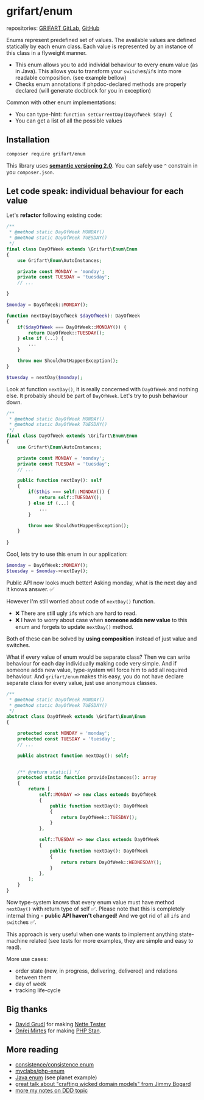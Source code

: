 # grifart/enum

repositories: [GRIFART GitLab](https://gitlab.grifart.cz/jkuchar1/grifart-enum), [GitHub](https://github.com/grifart/enum)

Enums represent predefined set of values. The available values are defined statically by each enum class. Each value is represented by an instance of this class in a flyweight manner.

- This enum allows you to add individal behaviour to every enum value (as in Java). This allows you to transform your `switch`es/`if`s into more readable composition. (see example bellow)
- Checks enum annotations if phpdoc-declared methods are properly declared (will generate docblock for you in exception)

Common with other enum implementations:

- You can type-hint: `function setCurrentDay(DayOfWeek $day) {`
- You can get a list of all the possible values

## Installation

```bash
composer require grifart/enum
```

This library uses [**semantic versioning 2.0**](https://semver.org/spec/v2.0.0.html).
You can safely use `^` constrain in you `composer.json`.

## Let code speak: individual behaviour for each value

Let's **refactor** following existing code:

```php
/**
 * @method static DayOfWeek MONDAY()
 * @method static DayOfWeek TUESDAY()
 */
final class DayOfWeek extends \Grifart\Enum\Enum
{
    use Grifart\Enum\AutoInstances;

    private const MONDAY = 'monday';
    private const TUESDAY = 'tuesday';
    // ...

}

$monday = DayOfWeek::MONDAY();

function nextDay(DayOfWeek $dayOfWeek): DayOfWeek
{
    if($dayOfWeek === DayOfWeek::MONDAY()) {
        return DayOfWeek::TUESDAY();
    } else if (...) {
        ...
    }

    throw new ShouldNotHappenException();
}

$tuesday = nextDay($monday);
```

Look at function `nextDay()`, it is really concerned with `DayOfWeek` and nothing else. It probably should be part of `DayOfWeek`. Let's try to push behaviour down.

```php
/**
 * @method static DayOfWeek MONDAY()
 * @method static DayOfWeek TUESDAY()
 */
final class DayOfWeek extends \Grifart\Enum\Enum
{
    use Grifart\Enum\AutoInstances;

    private const MONDAY = 'monday';
    private const TUESDAY = 'tuesday';
    // ...

    public function nextDay(): self
    {
        if($this === self::MONDAY()) {
            return self::TUESDAY();
        } else if (...) {
            ...
        }

        throw new ShouldNotHappenException();
    }
    
}
```

Cool, lets try to use this enum in our application:

```php
$monday = DayOfWeek::MONDAY();
$tuesday = $monday->nextDay();
```

Public API now looks much better! Asking monday, what is the next day and it knows answer. ✅

However I'm still worried about code of `nextDay()` function.

- ❌ There are still ugly `if`s which are hard to read.
- ❌ I have to worry about case when **someone adds new value** to this enum and forgets to update `nextDay()` method.

Both of these can be solved by **using composition** instead of just value and switches.

What if every value of enum would be separate class? Then we can write behaviour for each day individually making code very simple. And if someone adds new value, type-system will force him to add all required behaviour. And `grifart/enum` makes this easy, you do not have declare separate class for every value, just use anonymous classes.

```php
/**
 * @method static DayOfWeek MONDAY()
 * @method static DayOfWeek TUESDAY()
 */
abstract class DayOfWeek extends \Grifart\Enum\Enum
{

	protected const MONDAY = 'monday';
	protected const TUESDAY = 'tuesday';
	// ...

	public abstract function nextDay(): self;


	/** @return static[] */
	protected static function provideInstances(): array
	{
		return [
			self::MONDAY => new class extends DayOfWeek
			{
				public function nextDay(): DayOfWeek
				{
					return DayOfWeek::TUESDAY();
				}
			},

			self::TUESDAY => new class extends DayOfWeek
			{
				public function nextDay(): DayOfWeek
				{
					return return DayOfWeek::WEDNESDAY();
				}
			},
		];
	}
}
```

Now type-system knows that every enum value must have method `nextDay()` with return type of self ✅. Please note that this is completely internal thing - **public API haven't changed**! And we got rid of all `if`s and `switch`es ✅.

This approach is very useful when one wants to implement anything state-machine related (see tests for more examples, they are simple and easy to read). 

More use cases:
- order state (new, in progress, delivering, delivered) and relations between them
- day of week
- tracking life-cycle

## Big thanks

- [David Grudl](https://github.com/dg) for making [Nette Tester](https://github.com/nette/tester)
- [Onřej Mirtes](https://github.com/ondrejmirtes) for making [PHP Stan](https://github.com/phpstan/phpstan).

## More reading

- [consistence/consistence enum](https://github.com/consistence/consistence/blob/master/docs/Enum/enums.md)
- [myclabs/php-enum](https://github.com/myclabs/php-enum)
- [Java enum](https://docs.oracle.com/javase/tutorial/java/javaOO/enum.html) (see planet example)
- [great talk about "crafting wicked domain models" from Jimmy Bogard](https://vimeo.com/43598193)
- [more my notes on DDD topic](https://gitlab.grifart.cz/jkuchar1/eventsourcing-cqrs-simple-app/blob/master/README.md)




